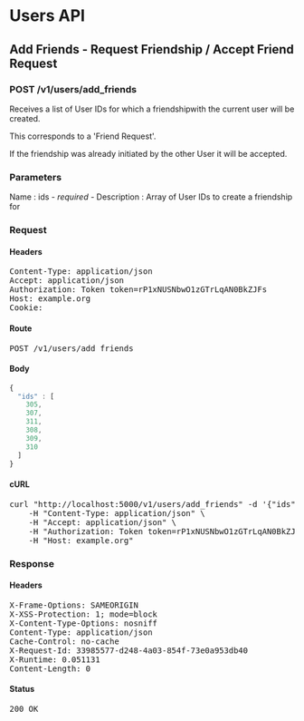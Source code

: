 # Users API

## Add Friends - Request Friendship / Accept Friend Request

### POST /v1/users/add_friends

Receives a list of User IDs for which a friendshipwith the current user will be created.

This corresponds to a &#39;Friend Request&#39;.

If the friendship was already initiated by the other User it will be accepted.



### Parameters

Name : ids *- required -*
Description : Array of User IDs to create a friendship for

### Request

#### Headers

<pre>Content-Type: application/json
Accept: application/json
Authorization: Token token=rP1xNUSNbwO1zGTrLqAN0BkZJFs
Host: example.org
Cookie: </pre>

#### Route

<pre>POST /v1/users/add_friends</pre>

#### Body
```javascript
{
  "ids" : [
    305,
    307,
    311,
    308,
    309,
    310
  ]
}
```


#### cURL

<pre class="request">curl &quot;http://localhost:5000/v1/users/add_friends&quot; -d &#39;{&quot;ids&quot;:[305,307,311,308,309,310]}&#39; -X POST \
	-H &quot;Content-Type: application/json&quot; \
	-H &quot;Accept: application/json&quot; \
	-H &quot;Authorization: Token token=rP1xNUSNbwO1zGTrLqAN0BkZJFs&quot; \
	-H &quot;Host: example.org&quot;</pre>

### Response

#### Headers

<pre>X-Frame-Options: SAMEORIGIN
X-XSS-Protection: 1; mode=block
X-Content-Type-Options: nosniff
Content-Type: application/json
Cache-Control: no-cache
X-Request-Id: 33985577-d248-4a03-854f-73e0a953db40
X-Runtime: 0.051131
Content-Length: 0</pre>

#### Status

<pre>200 OK</pre>

